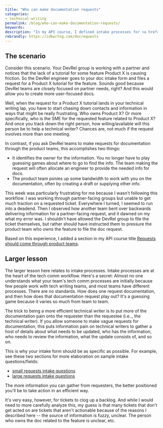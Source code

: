 ```yaml
---
title: "Who can make documentation requests"
categories:
- technical-writing
permalink: /blog/who-can-make-documentation-requests/
keywords:
description: "In my API course, I defined intake processes for <a href='https://idratherbewriting.com/learnapidoc/docapis_managing_doc_projects.html'>large documentation projects</a> and <a href='https://idratherbewriting.com/learnapidoc/docapis_managing_small_doc_requests.html'></a>small requests. However, I recently realized a major flaw in the process for small doc requests -- who can make the documentation request. In a nutshell, if you let anyone make doc requests, you can end up saddled with tasks to create documentation for which you lack information. If you instead require product teams to make the requests, you're more likely to get the information you need upfront."
rebrandly: https://idbwrtng.com/docrequests
---
```


## The scenario

Consider this scenario. Your DevRel group is working with a partner and notices that the lack of a tutorial for some feature Product X is causing friction. So the DevRel engineer goes to your doc intake form and files a request for a Product X tutorial for the feature. Sounds good because DevRel teams are closely focused on partner needs, right? And this would allow you to create more user-focused docs.

Well, when the request for a Product X tutorial lands in your technical writing lap, you have to start chasing down contacts and information in ways that might be really frustrating. Who owns Product X? Or more specifically, who is the SME for the requested feature related to Product X? And once you track down the right person, how willing/available will this person be to help a technical writer? Chances are, not much if the request involves more than one meeting.

In contrast, if you ask DevRel teams to make requests for documentation through the product teams, this accomplishes two things:

* It identifies the owner for the information. You no longer have to play guessing games about where to go to find the info. The team making the request will often allocate an engineer to provide the needed info for docs.
* The product team ponies up some bandwidth to work with you on the documentation, often by creating a draft or supplying other info.

This week was particularly frustrating for me because I wasn't following this workflow. I was working through partner-facing groups but unable to get much traction on a requested ticket. Everywhere I turned, I seemed to run into a deadend. Then I observed how another team bent over backwards delivering information for a partner-facing request, and it dawned on my what my error was. I shouldn't have allowed the DevRel group to file the ticket themselves, but rather should have instructed them to pressure the product team who owns the feature to file the doc request.

Based on this experience, I added a section in my API course title [Requests should come through product teams](/learnapidoc/docapis_managing_small_doc_requests.html#requester).

## Larger lesson

The larger lesson here relates to intake processes. Intake processes are at the heart of the tech comm workflow. Here's a secret: Almost no one understands what your team's tech comm processes are initially because few people work with tech writing teams, and most teams have different processes. There are no standards. How does one request documentation, and then how does that documentation request play out? It's a guessing game because it varies so much from team to team.

The trick to being a more efficient technical writer is to put more of the documentation pain onto the requester than the requestee (i.e.., the technical writer). If you allow someone to make vague requests for documentation, this puts information pain on technical writers to gather a host of details about what needs to be updated, who has the information, who needs to review the information, what the update consists of, and so on.

This is why your intake form should be as specific as possible. For example, see these two sections for more elaboration on sample intake questions/fields:

* [small requests intake questions](https://idratherbewriting.com/learnapidoc/docapis_managing_small_doc_requests.html#intake-template-for-small-requests)
* [large requests intake questions](https://idratherbewriting.com/learnapidoc/docapis_managing_doc_projects.html#create_project_plans)

The more information you can gather from requesters, the better positioned you'll be to take action in an efficient way.

It's very easy, however, for tickets to clog up a backlog. And while I would need to more carefully analyze this, my guess is that many tickets that don't get acted on are tickets that aren't actionable because of the reasons I described here -- the source of information is fuzzy, unclear. The person who owns the doc related to the feature is unclear, etc.
